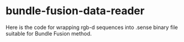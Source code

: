 # bundle-fusion-data-reader
Here is the code for wrapping rgb-d sequences into .sense binary file suitable for Bundle Fusion method.
